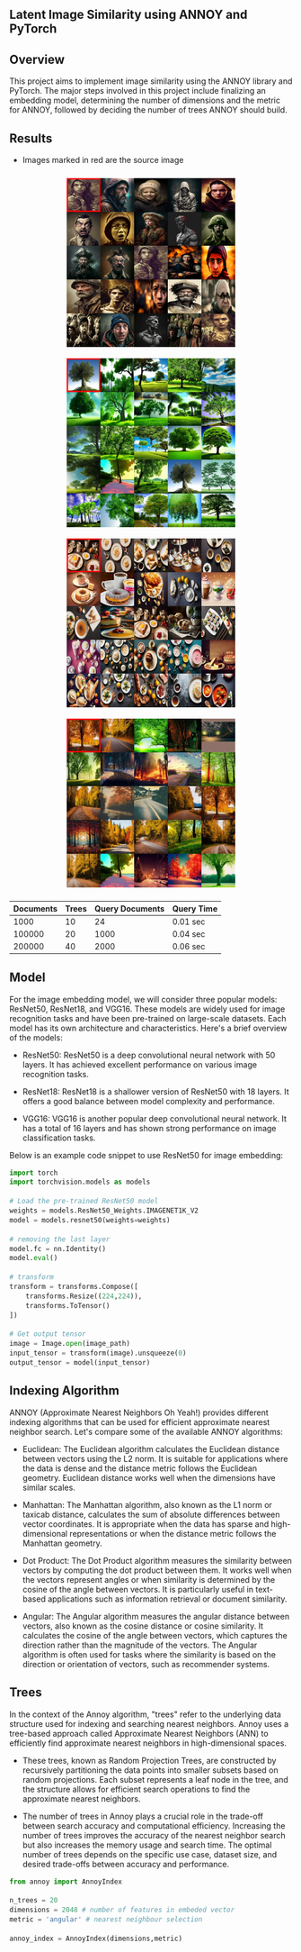 ## Latent Image Similarity using ANNOY and PyTorch

## Overview

This project aims to implement image similarity using the ANNOY library and PyTorch. The major steps involved in this project include finalizing an embedding model, determining the number of dimensions and the metric for ANNOY, followed by deciding the number of trees ANNOY should build. 

## Results

- Images marked in red are the source image

<div style="display: flex; flex-wrap: wrap; justify-content: center;">
    <img src="./data/assets/bc9c3787-0d12-4865-8182-a857c09ea5ae_0_0.jpeg" alt="Image 1" style="width: 300px; height: 300px; margin: 10px;">
    <img src="./data/assets/12990-754779326-picture%20of%20a%20tree%20that%20doesn't%20look%20okay.jpeg" alt="Image 2" style="width: 300px; height: 300px; margin: 10px;">
    <img src="./data/assets/a-table-with-plates-of-food-and-cups-of-tea-dht3cb4j.jpeg" alt="Image 3" style="width: 300px; height: 300px; margin: 10px;">
    <img src="./data/assets/autumn-trees-on-a-road-lt5uanoi.jpeg" alt="Image 4" style="width: 300px; height: 300px; margin: 10px;">
</div>


| Documents | Trees | Query Documents | Query Time |
| --------- | ------| --------------- | ---------- |
| 1000      | 10    | 24              | 0.01 sec   |
| 100000    | 20    | 1000            | 0.04 sec   |
| 200000    | 40    | 2000            | 0.06 sec   |



## Model

For the image embedding model, we will consider three popular models: ResNet50, ResNet18, and VGG16. These models are widely used for image recognition tasks and have been pre-trained on large-scale datasets. Each model has its own architecture and characteristics. Here's a brief overview of the models:

- ResNet50: ResNet50 is a deep convolutional neural network with 50 layers. It has achieved excellent performance on various image recognition tasks.

- ResNet18: ResNet18 is a shallower version of ResNet50 with 18 layers. It offers a good balance between model complexity and performance.

- VGG16: VGG16 is another popular deep convolutional neural network. It has a total of 16 layers and has shown strong performance on image classification tasks.

Below is an example code snippet to use ResNet50 for image embedding:

```python
import torch
import torchvision.models as models

# Load the pre-trained ResNet50 model
weights = models.ResNet50_Weights.IMAGENET1K_V2
model = models.resnet50(weights=weights)

# removing the last layer
model.fc = nn.Identity()
model.eval()

# transform
transform = transforms.Compose([
    transforms.Resize((224,224)),
    transforms.ToTensor()
])

# Get output tensor
image = Image.open(image_path)
input_tensor = transform(image).unsqueeze(0)
output_tensor = model(input_tensor)
```

## Indexing Algorithm

ANNOY (Approximate Nearest Neighbors Oh Yeah!) provides different indexing algorithms that can be used for efficient approximate nearest neighbor search. Let's compare some of the available ANNOY algorithms:

- Euclidean: The Euclidean algorithm calculates the Euclidean distance between vectors using the L2 norm. It is suitable for applications where the data is dense and the distance metric follows the Euclidean geometry. Euclidean distance works well when the dimensions have similar scales.

- Manhattan: The Manhattan algorithm, also known as the L1 norm or taxicab distance, calculates the sum of absolute differences between vector coordinates. It is appropriate when the data has sparse and high-dimensional representations or when the distance metric follows the Manhattan geometry.

- Dot Product: The Dot Product algorithm measures the similarity between vectors by computing the dot product between them. It works well when the vectors represent angles or when similarity is determined by the cosine of the angle between vectors. It is particularly useful in text-based applications such as information retrieval or document similarity.

- Angular: The Angular algorithm measures the angular distance between vectors, also known as the cosine distance or cosine similarity. It calculates the cosine of the angle between vectors, which captures the direction rather than the magnitude of the vectors. The Angular algorithm is often used for tasks where the similarity is based on the direction or orientation of vectors, such as recommender systems.

## Trees

In the context of the Annoy algorithm, "trees" refer to the underlying data structure used for indexing and searching nearest neighbors. Annoy uses a tree-based approach called Approximate Nearest Neighbors (ANN) to efficiently find approximate nearest neighbors in high-dimensional spaces.

- These trees, known as Random Projection Trees, are constructed by recursively partitioning the data points into smaller subsets based on random projections. Each subset represents a leaf node in the tree, and the structure allows for efficient search operations to find the approximate nearest neighbors.

- The number of trees in Annoy plays a crucial role in the trade-off between search accuracy and computational efficiency. Increasing the number of trees improves the accuracy of the nearest neighbor search but also increases the memory usage and search time. The optimal number of trees depends on the specific use case, dataset size, and desired trade-offs between accuracy and performance.


```python
from annoy import AnnoyIndex

n_trees = 20
dimensions = 2048 # number of features in embeded vector
metric = 'angular' # nearest neighbour selection

annoy_index = AnnoyIndex(dimensions,metric)
```